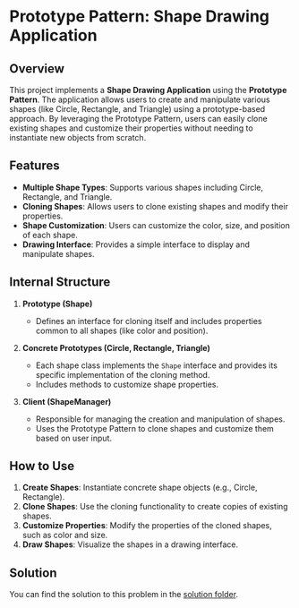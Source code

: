 # Prototype Pattern: Shape Drawing Application

## Overview

This project implements a **Shape Drawing Application** using the **Prototype Pattern**. The application allows users to create and manipulate various shapes (like Circle, Rectangle, and Triangle) using a prototype-based approach. By leveraging the Prototype Pattern, users can easily clone existing shapes and customize their properties without needing to instantiate new objects from scratch.

## Features

- **Multiple Shape Types**: Supports various shapes including Circle, Rectangle, and Triangle.
- **Cloning Shapes**: Allows users to clone existing shapes and modify their properties.
- **Shape Customization**: Users can customize the color, size, and position of each shape.
- **Drawing Interface**: Provides a simple interface to display and manipulate shapes.

## Internal Structure

1. **Prototype (Shape)**  
   - Defines an interface for cloning itself and includes properties common to all shapes (like color and position).

2. **Concrete Prototypes (Circle, Rectangle, Triangle)**  
   - Each shape class implements the `Shape` interface and provides its specific implementation of the cloning method.
   - Includes methods to customize shape properties.

3. **Client (ShapeManager)**  
   - Responsible for managing the creation and manipulation of shapes.
   - Uses the Prototype Pattern to clone shapes and customize them based on user input.

## How to Use

1. **Create Shapes**: Instantiate concrete shape objects (e.g., Circle, Rectangle).
2. **Clone Shapes**: Use the cloning functionality to create copies of existing shapes.
3. **Customize Properties**: Modify the properties of the cloned shapes, such as color and size.
4. **Draw Shapes**: Visualize the shapes in a drawing interface.

## Solution

You can find the solution to this problem in the [solution folder](/Learning_2.0/Solutions/Creational-pattern-solutions/shape-drawing-application/).
